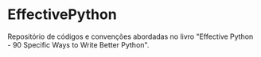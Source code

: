 # EffectivePython
Repositório de códigos e convenções abordadas no livro "Effective Python - 90 Specific Ways to Write Better Python".
